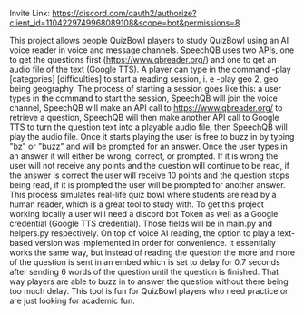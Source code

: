 Invite Link: https://discord.com/oauth2/authorize?client_id=1104229749968089108&scope=bot&permissions=8

This project allows people QuizBowl players to study QuizBowl using an AI voice reader in voice and message channels. SpeechQB uses two APIs, one to get the questions first (https://www.qbreader.org/) and one to get an audio file of the text (Google TTS). A player can type in the command -play [categories] [difficulties] to start a reading session, i. e -play geo 2, geo being geography. The process of starting a session goes like this: a user types in the command to start the session, SpeechQB will join the voice channel, SpeechQB will
make an API call to https://www.qbreader.org/ to retrieve a question, SpeechQB will then make another API call to Google TTS to turn the question text into a playable audio file, then SpeechQB will play the audio file. Once it starts playing the user is free to buzz in by typing "bz" or "buzz" and will be prompted for an answer. Once the user types in an answer it will either be wrong, correct, or prompted. If it is wrong the user will not receive any points and the question will continue to be read, if the answer is correct the user will receive 10 points and the question stops being read, if it is prompted the user will be prompted for another answer. This process simulates real-life quiz bowl where students are read by a human reader, which is a great tool to study with. To get this project working locally a user will need a discord bot Token as well as a Google credential (Google TTS credential). Those fields will be in main.py and helpers.py respectively. On top of voice AI reading, the option to play a text-based version was implemented in order for convenience. It essentially works the same way, but instead of reading the question the more and more of the question is sent in an embed which is set to delay for 0.7 seconds after sending 6 words of the question until the question is finished. That way players are able to buzz in to answer the question without there being too much delay. This tool is fun for QuizBowl players who need practice or are just looking for academic fun.

